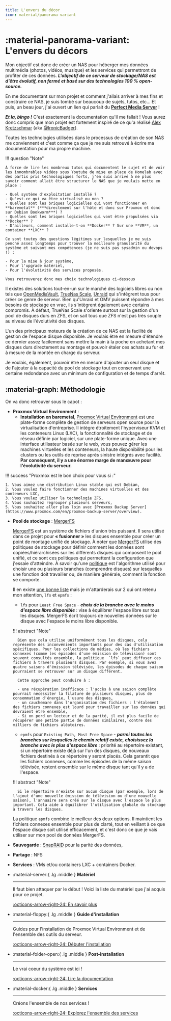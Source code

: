 ```yaml
---
title: L'envers du décor
icon: material/panorama-variant
---
```


# **:material-panorama-variant: L'envers du décors**

Mon objectif est donc de créer un NAS pour héberger mes données multimédia (photos, vidéos, musique) et les services qui permettront de profiter de ces données. ***L'objectif de ce serveur de stockage/NAS est d'être évolutif, non fermé et basé sur des technologies 100 % open-source.***

En me documentant sur mon projet et comment j'allais arriver à mes fins et construire ce NAS, je suis tombé sur beaucoup de sujets, tutos, etc... Et puis, un beau jour, j'ai ouvert un lien qui parlait du **[Perfect Media Server](https://perfectmediaserver.com/)** !

***Et la, bingo !*** C'est exactement la documentation qu'il me fallait ! Vous aurez donc compris que mon projet est fortement inspiré de ce qu'a réalisé [Alex Kretzschmar](https://www.linkedin.com/in/alex-kretzschmar/) (aka [@IronicBadger](https://twitter.com/ironicbadger)).

Toutes les technologies utilisées dans le processus de création de son NAS me conviennent et c'est comme ça que je me suis retrouvé à écrire ma documentation pour ma propre machine.

!!! question "Note"

    À force de lire les nombreux tutos qui documentent le sujet et de voir les innombrables vidéos sous Youtube de mise en place de Homelab avec des partis pris technologiques forts, j'en suis arrivé à ne plus savoir comment allait être structurer le NAS que je voulais mette en place :

    - Quel système d'exploitation installé ?
    - Qu'est-ce qui va être virtualisé ou non ?
    - Quelles sont les briques logicielles qui vont fonctionner en **baremetal** (***directement sur l'hôte et donc sur Proxmox et donc sur Debian Bookworm***) ?
    - Quelles sont les briques logicielles qui vont être propulsées via **Docker** ?
    - D'ailleurs, comment installe-t-on **Docker** ? Sur une **VM**, un container **LXC** ?

    Ce sont toutes des questions légitimes sur lesquelles je me suis penché assez longtemps pour trouver la meilleure granularité du système et suivant mes compétences (je ne suis pas sysadmin ou devops !) :

    - Pour la mise à jour système,
    - Pour l'upgrade matériel,
    - Pour l'évolutivité des services proposés.

    Vous retrouverez donc mes choix technologiques ci-dessous

Il existes des solutions tout-en-un sur le marché des logiciels libres ou non tels que [OpenMediaVault](https://www.openmediavault.org/), [TrueNas Scale](https://www.truenas.com/truenas-scale/), [Unraid](https://unraid.net/fr) qui s'intègrent tous pour créer ce genre de serveur. Bien qu'Unraid et OMV puissent répondre à mes besoins de stockage en vrac, ils s'intègrent également avec certains compromis. À défaut, TrueNas Scale s'oriente surtout sur la gestion d'un pool de disques durs en ZFS, et on sait tous que ZFS n'est pas très souple au niveau de l'évolutivité des disques.

L'un des principaux moteurs de la création de ce NAS est la facilité de gestion de l'espace disque disponible. Je voulais être en mesure d'étendre ce dernier assez facilement sans mettre la main à la poche en achetant mes disques durs directement au montage et pouvoir étaler ces achats au fur et à mesure de la montée en charge du serveur.

Je voulais, également, pouvoir être en mesure d'ajouter un seul disque et de l'ajouter à la capacité du pool de stockage tout en conservant une certaine redondance avec un minimum de configuration et de temps d'arrêt.

## :material-graph: **Méthodologie**

On va donc retrouver sous le capot :

- **Proxmox Virtual Environment** :
    - **Installation en baremetal**, [Proxmox Virtual Environment](https://www.proxmox.com/en/proxmox-virtual-environment/overview) est une plate-forme complète de gestion de serveurs open source pour la virtualisation d'entreprise. Il intègre étroitement l'hyperviseur KVM et les conteneurs Linux (LXC), la fonctionnalité de stockage et de réseau définie par logiciel, sur une plate-forme unique. Avec une interface utilisateur basée sur le web, vous pouvez gérer les machines virtuelles et les conteneurs, la haute disponibilité pour les clusters ou les outils de reprise après sinistre intégrés avec facilité. **Par conséquent, il y a une énorme marge de manœuvre pour l'évolutivité du serveur.**

!!! success "Proxmox est le bon choix pour vous si :"

    1. Vous aimez une distribution Linux stable qui est Debian,
    2. Vous voulez faire fonctionner des machines virtuelles et des conteneurs LXC,
    3. Vous voulez utiliser la technologie ZFS,
    4. Vous souhaitez regrouper plusieurs serveurs,
    5. Vous souhaitez aller plus loin avec [Proxmox Backup Server](https://www.proxmox.com/en/proxmox-backup-server/overview).


- **Pool de stockage** : [MergerFS](https://github.com/trapexit/mergerfs) 

    [MergerFS](https://github.com/trapexit/mergerfs) est un système de fichiers d'union très puissant. Il sera utilisé dans ce projet pour **« fusionner »** les disques ensemble pour créer un point de montage unifié de stockage. À noter que [MergerFS](https://github.com/trapexit/mergerfs) utilise des politiques de stockage pour définir comment les données sont copiées/hiérarchisées sur les différents disques qui composent le pool unifié, et ce sont ces politiques qui permettent la configuration que j'essaie d'atteindre. À savoir qu'une [politique](https://github.com/trapexit/mergerfs?tab=readme-ov-file#policies) est l'algorithme utilisé pour choisir une ou plusieurs branches (comprendre disques) sur lesquelles une fonction doit travailler ou, de manière générale, comment la fonction se comporte.
    
    Il en existe [une bonne liste](https://github.com/trapexit/mergerfs?tab=readme-ov-file#policies) mais je m'attarderais sur 2 qui ont retenu mon attention, `lfs` et `epmfs` :
    
    - `lfs` pour `Least Free Space` - ***choix de la branche avec le moins d’espace libre disponible*** : vise à équilibrer l'espace libre sur tous les disques. MergerFS écrit toujours de nouvelles données sur le disque avec l'espace le moins libre disponible.

    !!! abstract "Note"

        Bien que cela utilise uniformément tous les disques, cela représente des inconvénients importants pour des cas d'utilisation spécifiques. Pour les collections de médias, où les fichiers connexes (comme les épisodes d'une émission de télévision) sont souvent consultés ensemble, la politique  `lfs` peut diffuser ces fichiers à travers plusieurs disques. Par exemple, si vous avez quatre saisons d'émission télévisée, les épisodes de chaque saison pourraient se retrouver sur un disque différent.

        Cette approche peut conduire à :

        - une récupération inefficace : l'accès à une saison complète pourrait nécessiter la filature de plusieurs disques, plus de consommation d'énergie, l'usure des disques,
        - un cauchemare dans l'organisation des fichiers : l'étalement des fichiers connexes est lourd pour travailler sur les données qui devraient être ensemble,
        - Si on perd un lecteur et de la parité, il est plus facile de récupérer une petite partie de données similaires, contre des milliers de fichiers aléatoires.

    - `epmfs` pour `Existing Path, Most Free Space` - ***parmi toutes les branches sur lesquelles le chemin relatif existe, choisissez la branche avec le plus d'espace libre*** : priorité au répertoire existant, si un répertoire existe déjà sur l'un des disques, de nouveaux fichiers destinés à ce répertoire y seront placés. Cela garantit que les fichiers connexes, comme les épisodes de la même saison télévisée, restent ensemble sur le même disque tant qu'il y a de l'espace.

    !!! abstract "Note"

        Si le répertoire n'existe sur aucun disque (par exemple, lors de l'ajout d'une nouvelle émission de télévision ou d'une nouvelle saison), l'annuaire sera créé sur le disque avec l'espace le plus important. Cela aide à équilibrer l'utilisation globale du stockage à travers les disques.

    La politique `epmfs` combine le meilleur des deux options. Il maintient les fichiers connexes ensemble pour plus de clarté, tout en veillant à ce que l'espace disque soit utilisé efficacement, et c'est donc ce que je vais utiliser sur mon pool de données MergerFS.


- **Sauvegarde** : [SnapRAID](http://www.snapraid.it/) pour la parité des données,
- **Partage** : NFS
- **Services** : VMs et/ou containers LXC + containers Docker.


<div class="grid cards" markdown>

-   :material-server:{ .lg .middle } **Matériel**

    ---

    Il faut bien attaquer par le début ! Voici la liste du matériel que j'ai acquis pour ce projet.

    [:octicons-arrow-right-24: En savoir plus](/perfect-homelab/tech-stack/hardware/)

-   :material-floppy:{ .lg .middle } **Guide d'installation**

    ---

    Guides pour l'installation de Proxmox Virtual Environment et de l'ensemble des outils du serveur.

    [:octicons-arrow-right-24: Débuter l'installation](/perfect-homelab/installation/proxmox/)

-   :material-folder-open:{ .lg .middle } **Post-installation**

    ---

    Le vrai coeur du système est ici !

    [:octicons-arrow-right-24: Lire la documentation](/perfect-homelab/post-install/)

-   :material-docker:{ .lg .middle } **Services**

    ---

    Créons l'ensemble de nos services !

    [:octicons-arrow-right-24: Explorez l'ensemble des services](/perfect-homelab/services/)

</div>